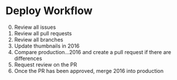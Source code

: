 # Deploy Workflow

0. Review all issues
0. Review all pull requests
0. Review all branches
0. Update thumbnails in 2016
0. Compare production...2016 and create a pull request if there are differences
0. Request review on the PR
0. Once the PR has been approved, merge 2016 into production
